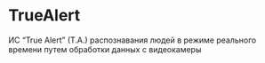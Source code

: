 # TrueAlert
ИС “True Alert” (T.A.) распознавания людей в режиме реального времени путем обработки данных с видеокамеры
